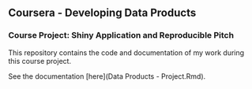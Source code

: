 ## Coursera - Developing Data Products
### Course Project: Shiny Application and Reproducible Pitch

This repository contains the code and documentation of my work during this course project.  

See the documentation [here](Data Products - Project.Rmd).